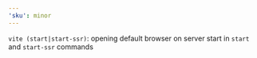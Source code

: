 ```yaml
---
'sku': minor
---
```


`vite (start|start-ssr)`: opening default browser on server start in `start` and `start-ssr` commands
